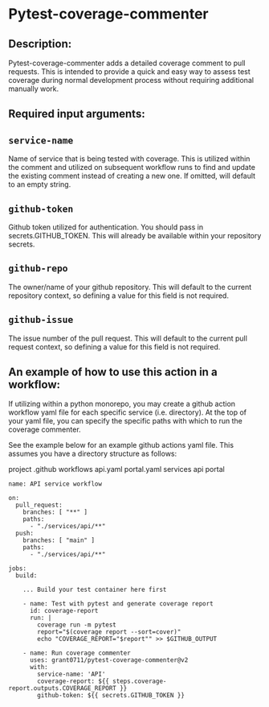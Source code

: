 # Pytest-coverage-commenter

## Description:

Pytest-coverage-commenter adds a detailed coverage comment to pull requests. This is intended to provide a quick and easy way to assess test coverage during normal development process without requiring additional manually work.

## Required input arguments:

## `service-name`

Name of service that is being tested with coverage. This is utilized within the comment and utilized on subsequent workflow runs to find and update the existing comment instead of creating a new one. If omitted, will default to an empty string.

## `github-token`

Github token utilized for authentication. You should pass in secrets.GITHUB_TOKEN. This will already be available within your repository secrets.

## `github-repo`

The owner/name of your github repository. This will default to the current repository context, so defining a value for this field is not required.

## `github-issue`

The issue number of the pull request. This will default to the current pull request context, so defining a value for this field is not required.


## An example of how to use this action in a workflow:

If utilizing within a python monorepo, you may create a github action workflow yaml file for each specific service (i.e. directory). At the top of your yaml file, you can specify the specific paths with which to run the coverage commenter.

See the example below for an example github actions yaml file. This assumes you have a directory structure as follows:

project
  .github
    workflows
      api.yaml
      portal.yaml
  services
    api
    portal


```
name: API service workflow

on:
  pull_request:
    branches: [ "**" ]
    paths:
      - "./services/api/**"
  push:
    branches: [ "main" ]
    paths:
      - "./services/api/**"

jobs:
  build:
    
    ... Build your test container here first

    - name: Test with pytest and generate coverage report
      id: coverage-report
      run: |
        coverage run -m pytest
        report="$(coverage report --sort=cover)"
        echo "COVERAGE_REPORT="$report"" >> $GITHUB_OUTPUT
    
    - name: Run coverage commenter
      uses: grant0711/pytest-coverage-commenter@v2
      with:
        service-name: 'API'
        coverage-report: ${{ steps.coverage-report.outputs.COVERAGE_REPORT }}
        github-token: ${{ secrets.GITHUB_TOKEN }}
```

